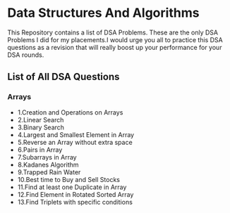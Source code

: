 
# Data Structures And Algorithms

This Repository contains a list of DSA Problems.
These are the only DSA Problems I did for my placements.I would urge you all to practice this DSA questions as a revision that will really boost up your performance for your DSA rounds.

## List of All DSA Questions
### Arrays
- 1.Creation and Operations on Arrays
- 2.Linear Search
- 3.Binary Search
- 4.Largest and Smallest Element in Array
- 5.Reverse an Array without extra space
- 6.Pairs in Array
- 7.Subarrays in Array
- 8.Kadanes Algorithm
- 9.Trapped Rain Water
- 10.Best time to Buy and Sell Stocks
- 11.Find at least one Duplicate in Array
- 12.Find Element in Rotated Sorted Array
- 13.Find Triplets with specific conditions

